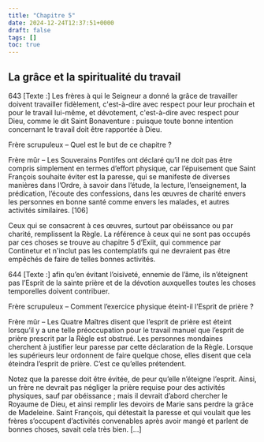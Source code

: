 ```yaml
---
title: "Chapitre 5"
date: 2024-12-24T12:37:51+0000
draft: false
tags: []
toc: true
---
```


## La grâce et la spiritualité du travail

643 [Texte :] Les frères à qui le Seigneur a donné la grâce de travailler doivent travailler fidèlement, c'est-à-dire avec respect pour leur prochain et pour le travail lui-même, et dévotement, c'est-à-dire avec respect pour Dieu, comme le dit Saint Bonaventure : puisque toute bonne intention concernant le travail doit être rapportée à Dieu.

Frère scrupuleux – Quel est le but de ce chapitre ?

Frère mûr – Les Souverains Pontifes ont déclaré qu’il ne doit pas être compris simplement en termes d’effort physique, car l’épuisement que Saint François souhaite éviter est la paresse, qui se manifeste de diverses manières dans l’Ordre, à savoir dans l’étude, la lecture, l’enseignement, la prédication, l’écoute des confessions, dans les œuvres de charité envers les personnes en bonne santé comme envers les malades, et autres activités similaires. [106]

Ceux qui se consacrent à ces œuvres, surtout par obéissance ou par charité, remplissent la Règle. La référence à ceux qui ne sont pas occupés par ces choses se trouve au chapitre 5 d’Exiit, qui commence par Continetur et n'inclut pas les contemplatifs qui ne devraient pas être empêchés de faire de telles bonnes activités.

644 [Texte :] afin qu’en évitant l’oisiveté, ennemie de l’âme, ils n’éteignent pas l’Esprit de la sainte prière et de la dévotion auxquelles toutes les choses temporelles doivent contribuer.

Frère scrupuleux – Comment l’exercice physique éteint-il l’Esprit de prière ?

Frère mûr – Les Quatre Maîtres disent que l’esprit de prière est éteint lorsqu’il y a une telle préoccupation pour le travail manuel que l’esprit de prière prescrit par la Règle est obstrué. Les personnes mondaines cherchent à justifier leur paresse par cette déclaration de la Règle. Lorsque les supérieurs leur ordonnent de faire quelque chose, elles disent que cela éteindra l’esprit de prière. C’est ce qu’elles prétendent.

Notez que la paresse doit être évitée, de peur qu’elle n’éteigne l’esprit. Ainsi, un frère ne devrait pas négliger la prière requise pour des activités physiques, sauf par obéissance ; mais il devrait d’abord chercher le Royaume de Dieu,
et ainsi remplir les devoirs de Marie sans perdre la grâce de Madeleine.
Saint François, qui détestait la paresse et qui voulait que les frères s’occupent d’activités convenables après avoir mangé et parlent de bonnes choses, savait cela très bien. […]
